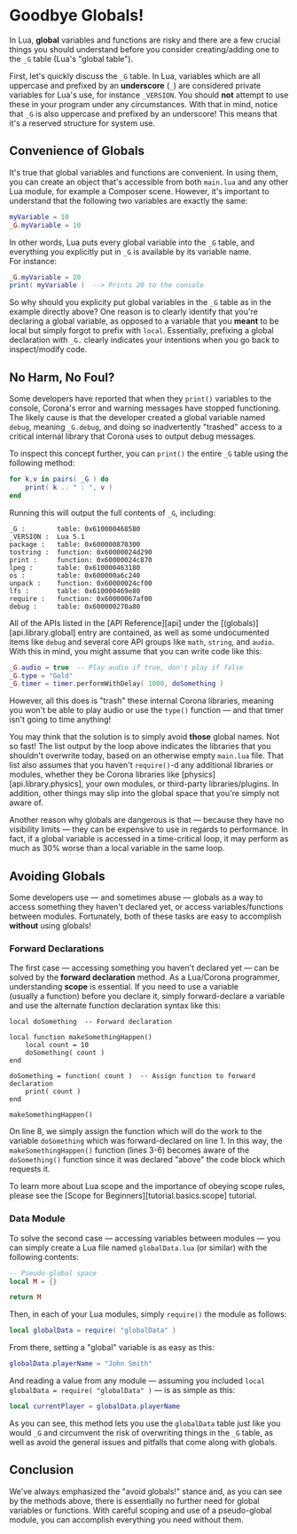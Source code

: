 # Goodbye Globals!

In Lua, __global__ variables and functions are risky and there are a few crucial things you should understand before you consider creating/adding one to the `_G` table <nobr>(Lua's "global table")</nobr>.

First, let's quickly discuss the `_G` table. In Lua, variables which are all uppercase and prefixed by an __underscore__&nbsp;(`_`) are considered private variables for Lua's use, for instance `_VERSION`. You should __not__ attempt to use these in your program under any circumstances. With that in mind, notice that `_G` is also uppercase and prefixed by an underscore! This means that it's a reserved structure for system use.


## Convenience of Globals

It's true that global variables and functions are convenient. In using them, you can create an object that's accessible from both `main.lua` and any other Lua module, for example a Composer scene. However, it's important to understand that the following two variables are exactly the same:

``````lua
myVariable = 10
_G.myVariable = 10
``````

In other words, Lua puts every global variable into the `_G` table, and everything you explicitly put in `_G` is available by its variable name. For&nbsp;instance:

``````lua
_G.myVariable = 20
print( myVariable )  --> Prints 20 to the console
``````

So why should you explicity put global variables in the `_G` table as in the example directly above? One reason is to clearly identify that you're declaring a global variable, as opposed to a variable that you __meant__ to be local but simply forgot to prefix with `local`. Essentially, prefixing a global declaration with `_G.` clearly indicates your intentions when you go back to inspect/modify code.


## No Harm, No Foul?

Some developers have reported that when they `print()` variables to the console, Corona's error and warning messages have stopped functioning. The likely cause is that the developer created a global variable named `debug`, meaning&nbsp;`_G.debug`, and doing so inadvertently "trashed" access to a critical internal library that Corona uses to output debug messages.

To inspect this concept further, you can `print()` the entire `_G` table using the following method:

``````lua
for k,v in pairs( _G ) do
	print( k .. " : ", v )
end
``````

Running this will output the full contents of `_G`, including:

``````
_G :        table: 0x610000468580
_VERSION :  Lua 5.1
package :   table: 0x600000870300
tostring :  function: 0x60000024d290
print :     function: 0x60000024c870
lpeg :      table: 0x610000463180
os :        table: 0x600000a6c240
unpack :    function: 0x60000024cf00
lfs :       table: 0x610000469e80
require :   function: 0x60000067af00
debug :     table: 0x600000270a80
``````

All of the APIs listed in the [API Reference][api] under the [(globals)][api.library.global] entry are contained, as well as some undocumented items like `debug` and several core API groups like `math`, `string`, and `audio`. With this in mind, you might assume that you can write code like this:

``````lua
_G.audio = true  -- Play audio if true, don't play if false
_G.type = "Gold"
_G.timer = timer.performWithDelay( 1000, doSomething )
``````

However, all this does is "trash" these internal Corona libraries, meaning you won't be able to play audio or use the `type()` function&nbsp;&mdash; and that timer isn't going to time anything!

You may think that the solution is to simply avoid __those__ global names. Not so fast! The list output by the loop above indicates the libraries that you shouldn't overwrite today, based on an otherwise empty `main.lua` file. That list also assumes that you haven't <nobr>`require()`-d</nobr> any additional libraries or modules, whether they be Corona libraries like [physics][api.library.physics], your own modules, or <nobr>third-party</nobr> libraries/plugins. In addition, other things may slip into the global space that you're simply not aware of.

<div class="docs-tip-outer docs-tip-color-alert">
<div class="docs-tip-inner-left">
<div class="fa fa-exclamation-circle" style="font-size: 35px;"></div>
</div>
<div class="docs-tip-inner-right">

Another reason why globals are dangerous is that&nbsp;&mdash; because they have no visibility limits&nbsp;&mdash; they can be expensive to use in regards to performance. In fact, if a global variable is accessed in a <nobr>time-critical</nobr> loop, it may perform as much as 30% worse than a local variable in the same loop.

</div>
</div>


## Avoiding Globals

Some developers use&nbsp;&mdash; and sometimes abuse&nbsp;&mdash; globals as a way to access something they haven't declared yet, or access variables/functions between modules. Fortunately, both of these tasks are easy to accomplish __without__ using globals!

### Forward Declarations

The first case&nbsp;&mdash; accessing something you haven't declared yet&nbsp;&mdash; can be solved by the __forward&nbsp;declaration__ method. As a Lua/Corona programmer, understanding __scope__ is essential. If you need to use a variable (usually&nbsp;a&nbsp;function) before you declare it, simply <nobr>forward-declare</nobr> a variable and use the alternate function declaration syntax like this:

``````{ brush="lua" gutter="true" first-line="1" }
local doSomething  -- Forward declaration

local function makeSomethingHappen()
	local count = 10
	doSomething( count )
end

doSomething = function( count )  -- Assign function to forward declaration
	print( count )
end

makeSomethingHappen()
``````

On line&nbsp;8, we simply assign the function which will do the work to the variable `doSomething` which was <nobr>forward-declared</nobr> on line&nbsp;1. In this way, the `makeSomethingHappen()` function <nobr>(lines 3-6)</nobr> becomes aware of the `doSomething()` function since it was declared "above" the code block which requests it.

<div class="docs-tip-outer">
<div class="docs-tip-inner-left">
<div class="fa fa-cog"></div>
</div>
<div class="docs-tip-inner-right">

To learn more about Lua scope and the importance of obeying scope rules, please see the [Scope for Beginners][tutorial.basics.scope] tutorial.

</div>
</div>

### Data Module

To solve the second case&nbsp;&mdash; accessing variables between modules&nbsp;&mdash; you can simply create a Lua file named `globalData.lua` (or&nbsp;similar) with the following contents:

``````lua
-- Pseudo-global space
local M = {}

return M
``````

Then, in each of your Lua modules, simply `require()` the module as follows:

``````lua
local globalData = require( "globalData" )
``````

From there, setting a "global" variable is as easy as this:

``````lua
globalData.playerName = "John Smith"
``````

And reading a value from any module&nbsp;&mdash; assuming you included <nobr>`local globalData = require( "globalData" )` &mdash;</nobr> is as simple as this:

``````lua
local currentPlayer = globalData.playerName
``````

As you can see, this method lets you use the `globalData` table just like you would `_G` and circumvent the risk of overwriting things in the `_G` table, as well as avoid the general issues and pitfalls that come along with globals.


## Conclusion

We've always emphasized the "avoid&nbsp;globals!" stance and, as you can see by the methods above, there is essentially no further need for global variables or functions. With careful scoping and use of a <nobr>pseudo-global</nobr> module, you can accomplish everything you need without them.

